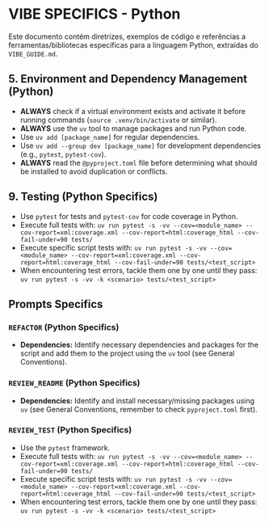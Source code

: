 # VIBE SPECIFICS - Python

Este documento contém diretrizes, exemplos de código e referências a ferramentas/bibliotecas específicas para a linguagem Python, extraídas do `VIBE_GUIDE.md`.

## 5. Environment and Dependency Management (Python)
*   **ALWAYS** check if a virtual environment exists and activate it before running commands (`source .venv/bin/activate` or similar).
*   **ALWAYS** use the `uv` tool to manage packages and run Python code.
*   Use `uv add [package_name]` for regular dependencies.
*   Use `uv add --group dev [package_name]` for development dependencies (e.g., `pytest`, `pytest-cov`).
*   **ALWAYS** read the `@pyproject.toml` file before determining what should be installed to avoid duplication or conflicts.

## 9. Testing (Python Specifics)
*   Use `pytest` for tests and `pytest-cov` for code coverage in Python.
*   Execute full tests with: `uv run pytest -s -vv --cov=<module_name> --cov-report=xml:coverage.xml --cov-report=html:coverage_html --cov-fail-under=90 tests/`
*   Execute specific script tests with: `uv run pytest -s -vv --cov=<module_name> --cov-report=xml:coverage.xml --cov-report=html:coverage_html --cov-fail-under=90 tests/<test_script>`
*   When encountering test errors, tackle them one by one until they pass: `uv run pytest -s -vv -k <scenario> tests/<test_script>`

## Prompts Specifics

### `REFACTOR` (Python Specifics)
*   **Dependencies:** Identify necessary dependencies and packages for the script and add them to the project using the `uv` tool (see General Conventions).

### `REVIEW_README` (Python Specifics)
*   **Dependencies:** Identify and install necessary/missing packages using `uv` (see General Conventions, remember to check `pyproject.toml` first).

### `REVIEW_TEST` (Python Specifics)
*   Use the `pytest` framework.
*   Execute full tests with: `uv run pytest -s -vv --cov=<module_name> --cov-report=xml:coverage.xml --cov-report=html:coverage_html --cov-fail-under=90 tests/`
*   Execute specific script tests with: `uv run pytest -s -vv --cov=<module_name> --cov-report=xml:coverage.xml --cov-report=html:coverage_html --cov-fail-under=90 tests/<test_script>`
*   When encountering test errors, tackle them one by one until they pass: `uv run pytest -s -vv -k <scenario> tests/<test_script>`

